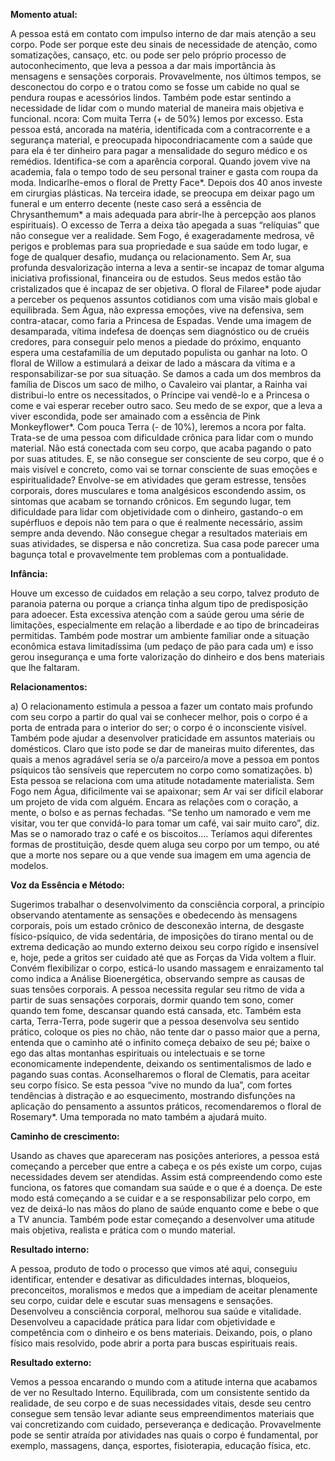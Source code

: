 **Momento atual:**

 A pessoa está em contato com impulso interno de dar mais atenção a seu corpo. Pode ser porque este deu sinais de necessidade de atenção, como somatizações, cansaço, etc. ou pode ser pelo próprio processo de autoconhecimento, que leva a pessoa a dar mais importância às mensagens e sensações corporais. Provavelmente, nos últimos tempos, se desconectou do corpo e o tratou como se fosse um cabide no qual se pendura roupas e acessórios lindos. Também pode estar sentindo a necessidade de lidar com o mundo material de maneira mais objetiva e funcional.  ncora: Com muita Terra (+ de 50%) lemos por excesso. Esta pessoa está, ancorada na matéria, identificada com a contracorrente e a segurança material, e preocupada hipocondriacamente com a saúde que para ela é ter dinheiro para pagar a mensalidade do seguro médico e os remédios. Identifica-se com a aparência corporal. Quando jovem vive na academia, fala o tempo todo de seu personal trainer e gasta com roupa da moda. Indicarlhe-emos o floral de Pretty Face*. Depois dos 40 anos investe em cirurgias plásticas. Na terceira idade, se preocupa em deixar pago um funeral e um enterro decente (neste caso será a essência de Chrysanthemum* a mais adequada para abrir-lhe à percepção aos planos espirituais). O excesso de Terra a deixa tão apegada a suas “relíquias” que não consegue ver a realidade. Sem Fogo, é exageradamente medrosa, vê perigos e problemas para sua propriedade e sua saúde em todo lugar, e foge de qualquer desafio, mudança ou relacionamento. Sem Ar, sua profunda desvalorização interna a leva a sentir-se incapaz de tomar alguma iniciativa profissional, financeira ou de estudos. Seus medos estão tão cristalizados que é incapaz de ser objetiva. O floral de Filaree* pode ajudar a perceber os pequenos assuntos cotidianos com uma visão mais global e equilibrada. Sem Água, não expressa emoções, vive na defensiva, sem contra-atacar, como faria a Princesa de Espadas. Vende uma imagem de desamparada, vítima indefesa de doenças sem diagnóstico ou de cruéis credores, para conseguir pelo menos a piedade do próximo, enquanto espera uma cestafamília de um deputado populista ou ganhar na loto. O floral de Willow a estimulará a deixar de lado a máscara da vítima e a responsabilizar-se por sua situação. Se damos a cada um dos membros da família de Discos um saco de milho, o Cavaleiro vai plantar, a Rainha vai distribui-lo entre os necessitados, o Príncipe vai vendê-lo e a Princesa o come e vai esperar receber outro saco. Seu medo de se expor, que a leva a viver escondida, pode ser amainado com a essência de Pink Monkeyflower*. Com pouca Terra (- de 10%), leremos a  ncora por falta. Trata-se de uma pessoa com dificuldade crônica para lidar com o mundo material. Não está conectada com seu corpo, que acaba pagando o pato por suas atitudes. E, se não consegue ser consciente de seu corpo, que é o mais visível e concreto, como vai se tornar consciente de suas emoções e espiritualidade? Envolve-se em atividades que geram estresse, tensões corporais, dores musculares e toma analgésicos escondendo assim, os sintomas que acabam se tornando crônicos. Em segundo lugar, tem dificuldade para lidar com objetividade com o dinheiro, gastando-o em supérfluos e depois não tem para o que é realmente necessário, assim sempre anda devendo. Não consegue chegar a resultados materiais em suas atividades, se dispersa e não concretiza. Sua casa pode parecer uma bagunça total e provavelmente tem problemas com a pontualidade. 


**Infância:**

 Houve um excesso de cuidados em relação a seu corpo, talvez produto de paranoia paterna ou porque a criança tinha algum tipo de predisposição para adoecer. Esta excessiva atenção com a saúde gerou uma série de limitações, especialmente em relação a liberdade e ao tipo de brincadeiras permitidas. Também pode mostrar um ambiente familiar onde a situação econômica estava limitadíssima (um pedaço de pão para cada um) e isso gerou insegurança e uma forte valorização do dinheiro e dos bens materiais que lhe faltaram. 


**Relacionamentos:**

 a) O relacionamento estimula a pessoa a fazer um contato mais profundo com seu corpo a partir do qual vai se conhecer melhor, pois o corpo é a porta de entrada para o interior do ser; o corpo é o inconsciente visível. Também pode ajudar a desenvolver praticidade em assuntos materiais ou domésticos. Claro que isto pode se dar de maneiras muito diferentes, das quais a menos agradável seria se o/a parceiro/a move a pessoa em pontos psíquicos tão sensíveis que repercutem no corpo como somatizações. b) Esta pessoa se relaciona com uma atitude notadamente materialista. Sem Fogo nem Água, dificilmente vai se apaixonar; sem Ar vai ser difícil elaborar um projeto de vida com alguém. Encara as relações com o coração, a mente, o bolso e as pernas fechadas. “Se tenho um namorado e vem me visitar, vou ter que convidá-lo para tomar um café, vai sair muito caro”, diz. Mas se o namorado traz o café e os biscoitos…. Teríamos aqui diferentes formas de prostituição, desde quem aluga seu corpo por um tempo, ou até que a morte nos separe ou a que vende sua imagem em uma agencia de modelos. 


**Voz da Essência e Método:**

 Sugerimos trabalhar o desenvolvimento da consciência corporal, a princípio observando atentamente as sensações e obedecendo às mensagens corporais, pois um estado crônico de desconexão interna, de desgaste físico-psíquico, de vida sedentária, de imposições do tirano mental ou de extrema dedicação ao mundo externo deixou seu corpo rígido e insensível e, hoje, pede a gritos ser cuidado até que as Forças da Vida voltem a fluir. Convém flexibilizar o corpo, esticá-lo usando massagem e enraizamento tal como indica a Análise Bioenergética, observando sempre as causas de suas tensões corporais. A pessoa necessita regular seu ritmo de vida a partir de suas sensações corporais, dormir quando tem sono, comer quando tem fome, descansar quando está cansada, etc. Também esta carta, Terra-Terra, pode sugerir que a pessoa desenvolva seu sentido prático, coloque os pies no chão, não tente dar o passo maior que a perna, entenda que o caminho até o infinito começa debaixo de seu pé; baixe o ego das altas montanhas espirituais ou intelectuais e se torne economicamente independente, deixando os sentimentalismos de lado e pagando suas contas. Aconselharemos o floral de Clematis, para aceitar seu corpo físico. Se esta pessoa “vive no mundo da lua”, com fortes tendências à distração e ao esquecimento, mostrando disfunções na aplicação do pensamento a assuntos práticos, recomendaremos o floral de Rosemary*. Uma temporada no mato também a ajudará muito. 


**Caminho de crescimento:**

 Usando as chaves que apareceram nas posições anteriores, a pessoa está começando a perceber que entre a cabeça e os pés existe um corpo, cujas necessidades devem ser atendidas. Assim está compreendendo como este funciona, os fatores que comandam sua saúde e o que é a doença. De este modo está começando a se cuidar e a se responsabilizar pelo corpo, em vez de deixá-lo nas mãos do plano de saúde enquanto come e bebe o que a TV anuncia. Também pode estar começando a desenvolver uma atitude mais objetiva, realista e prática com o mundo material. 


**Resultado interno:**

 A pessoa, produto de todo o processo que vimos até aqui, conseguiu identificar, entender e desativar as dificuldades internas, bloqueios, preconceitos, moralismos e medos que a impediam de aceitar plenamente seu corpo, cuidar dele e escutar suas mensagens e sensações. Desenvolveu a consciência corporal, melhorou sua saúde e vitalidade. Desenvolveu a capacidade prática para lidar com objetividade e competência com o dinheiro e os bens materiais. Deixando, pois, o plano físico mais resolvido, pode abrir a porta para buscas espirituais reais. 


**Resultado externo:**

 Vemos a pessoa encarando o mundo com a atitude interna que acabamos de ver no Resultado Interno. Equilibrada, com um consistente sentido da realidade, de seu corpo e de suas necessidades vitais, desde seu centro consegue sem tensão levar adiante seus empreendimentos materiais que vai concretizando com cuidado, perseverança e dedicação. Provavelmente pode se sentir atraída por atividades nas quais o corpo é fundamental, por exemplo, massagens, dança, esportes, fisioterapia, educação física, etc.
